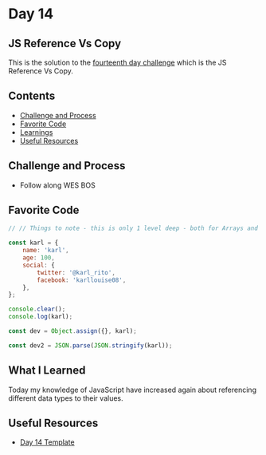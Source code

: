 # Day 14

## JS Reference Vs Copy

This is the solution to the
[fourteenth day challenge](https://javascript30.com/) which is the JS Reference
Vs Copy.

## Contents

- [Challenge and Process](#challenge-and-process)
- [Favorite Code](#favorite-code)
- [Learnings](#what-i-learned)
- [Useful Resources](#useful-resources)

## Challenge and Process

- Follow along WES BOS

## Favorite Code

```js
// // Things to note - this is only 1 level deep - both for Arrays and Objects. lodash has a cloneDeep method, but you should think twice before using it.

const karl = {
	name: 'karl',
	age: 100,
	social: {
		twitter: '@karl_rito',
		facebook: 'karllouise08',
	},
};

console.clear();
console.log(karl);

const dev = Object.assign({}, karl);

const dev2 = JSON.parse(JSON.stringify(karl));
```

## What I Learned

Today my knowledge of JavaScript have increased again about referencing
different data types to their values.

## Useful Resources

- [Day 14 Template](https://github.com/wesbos/JavaScript30/tree/master/14%20-%20JavaScript%20References%20VS%20Copying)
